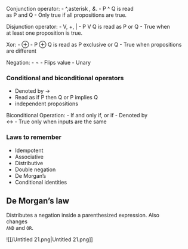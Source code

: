 Conjunction operator: - ^,asterisk _, &_. - P ^ Q is read  
as P and Q - Only true if all propositions are true.  

Disjunction operator: - V, +, | - P V Q is read as P or Q - True when  
at least one proposition is true.  

Xor: - ⊕ - P ⊕ Q is read as P exclusive or Q - True when propositions  
are different  

Negation: - ¬ - Flips value - Unary

### Conditional and biconditional operators

- Denoted by ->
- Read as if P then Q or P implies Q
- independent propositions

Biconditional Operation: - If and only if, or if - Denoted by  
<-> - True only when inputs are the same  

### Laws to remember

- Idempotent
- Associative
- Distributive
- Double negation
- De Morgan’s
- Conditional identities

## De Morgan’s law

Distributes a negation inside a parenthesized expression. Also  
changes  
`AND` and `OR`.

![[/Untitled 21.png|Untitled 21.png]]
